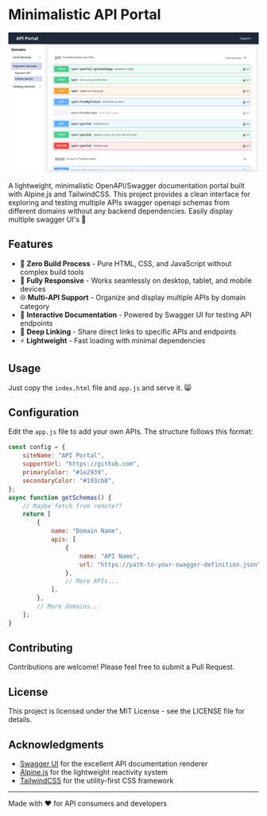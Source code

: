# Minimalistic API Portal

![API Portal Preview](/static/preview.png)

A lightweight, minimalistic OpenAPI/Swagger documentation portal built with Alpine.js and TailwindCSS. This project provides a clean interface for exploring and testing multiple APIs swagger openapi schemas from different domains without any backend dependencies. Easily display multiple swagger UI's 🤩

## Features

- 🚀 **Zero Build Process** - Pure HTML, CSS, and JavaScript without complex build tools
- 📱 **Fully Responsive** - Works seamlessly on desktop, tablet, and mobile devices
- 🌐 **Multi-API Support** - Organize and display multiple APIs by domain category
- 🔎 **Interactive Documentation** - Powered by Swagger UI for testing API endpoints
- 🔄 **Deep Linking** - Share direct links to specific APIs and endpoints
- ⚡ **Lightweight** - Fast loading with minimal dependencies

## Usage

Just copy the `index.html` file and `app.js` and serve it. 😸

## Configuration

Edit the `app.js` file to add your own APIs. The structure follows this format:

```javascript
const config = {
    siteName: "API Portal",
    supportUrl: "https://github.com",
    primaryColor: "#1e2939",
    secondaryColor: "#193cb8",
};
async function getSchemas() {
    // Maybe fetch from remote??
    return [
        {
            name: "Domain Name",
            apis: [
                {
                    name: "API Name",
                    url: "https://path-to-your-swagger-definition.json",
                },
                // More APIs...
            ],
        },
        // More domains...
    ];
}
```

## Contributing

Contributions are welcome! Please feel free to submit a Pull Request.

## License

This project is licensed under the MIT License - see the LICENSE file for details.

## Acknowledgments

- [Swagger UI](https://swagger.io/tools/swagger-ui/) for the excellent API documentation renderer
- [Alpine.js](https://alpinejs.dev/) for the lightweight reactivity system
- [TailwindCSS](https://tailwindcss.com/) for the utility-first CSS framework

---

Made with ❤️ for API consumers and developers
